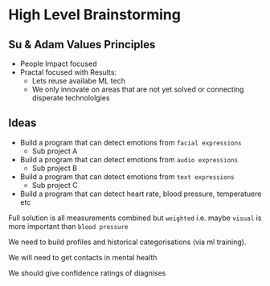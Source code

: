 # High Level Brainstorming


## Su & Adam Values Principles

- People Impact focused
- Practal focused with Results: 
	 - Lets reuse availabe ML tech
	 - We only innovate on areas that are not yet solved or connecting disperate technololgies 

## Ideas 

- Build a program that can detect emotions from `facial expressions`
	- Sub project A
- Build a program that can detect emotions from `audio expressions`
	- Sub project B
- Build a program that can detect emotions from `text expressions`
	- Sub project C
- Build a program that can detect heart rate, blood pressure, temperatuere etc

Full solution is all measurements combined but `weighted` i.e. maybe `visual` is more important than `blood pressure`

We need to build profiles and historical categorisations (via ml training). 

We will need to get contacts in mental health 

We should give confidence ratings of diagnises

